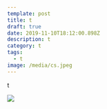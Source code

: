 ```yaml
---
template: post
title: t
draft: true
date: 2019-11-10T18:12:00.898Z
description: t
category: t
tags:
  - t
image: /media/cs.jpeg
---
```

t

![](/media/cs.jpeg)

